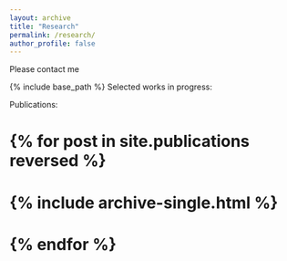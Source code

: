 ```yaml
---
layout: archive
title: "Research"
permalink: /research/
author_profile: false
---
```


Please contact me 

{% include base_path %}
Selected works in progress:


Publications: 

# {% for post in site.publications reversed %}
#  {% include archive-single.html %}
# {% endfor %}

